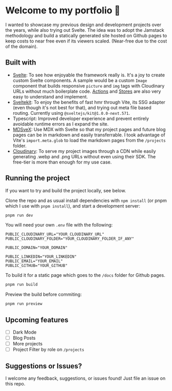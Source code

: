 # Welcome to my portfolio 👋

I wanted to showcase my previous design and development projects over the years, while also trying out Svelte. The idea was to adopt the Jamstack methodology and build a statically generated site hosted on Github pages to keep costs to near free even if its viewers scaled. (Near-free due to the cost of the domain). 

## Built with
- [Svelte](https://svelte.dev/): To see how enjoyable the framework really is. It's a joy to create custom Svelte components. A sample would be a custom `Image` component that builds responsive `picture` and `img` tags with Cloudinary URLs without much boilerplate code. [Actions](https://svelte.dev/tutorial/actions) and [Stores](https://svelte.dev/tutorial/writable-stores) are also very easy to understand and implement. 
- [Sveltekit](https://github.com/sveltejs/kit): To enjoy the benefits of fast hmr through Vite, its SSG adapter (even though it's not best for that), and trying out meta file based routing. Currently using `@sveltejs/kit@1.0.0-next.571`. 
- Typescript: Improved developer experience and prevent entirely avoidable runtime errors as I expand the site.
- [MDSveX](https://github.com/pngwn/mdsvex): Use MDX with Svelte so that my project pages and future blog pages can be in markdown and easily transferrable. I took advantage of Vite's `import.meta.glob` to load the markdown pages from the `/projects` folder. 
- [Cloudinary](https://cloudinary.com/): To serve my project images through a CDN while easily generating .webp and .png URLs without even using their SDK. The free-tier is more than enough for my use case. 

## Running the project

If you want to try and build the project locally, see below. 

Clone the repo and as usual install dependencies with `npm install` (or pnpm which I use with `pnpm install`), and start a development server:

```bash
pnpm run dev
```

You will need your own `.env` file with the following:
```
PUBLIC_CLOUDINARY_URL="YOUR_CLOUDINARY_URL"
PUBLIC_CLOUDINARY_FOLDER="YOUR_CLOUDINARY_FOLDER_IF_ANY"

PUBLIC_DOMAIN="YOUR_DOMAIN"

PUBLIC_LINKEDIN="YOUR_LINKEDIN"
PUBLIC_EMAIL="YOUR_EMAIL"
PUBLIC_GITHUB="YOUR_GITHUB"
```

To build it for a static page which goes to the `/docs` folder for Github pages. 
```bash
pnpm run build
```

Preview the build before commiting:
```bash
pnpm run preview
```

## Upcoming features
- [ ] Dark Mode
- [ ] Blog Posts
- [ ] More projects
- [ ] Project Filter by role on `/projects`

## Suggestions or Issues?
I welcome any feedback, suggestions, or issues found! Just file an issue on this repo. 
